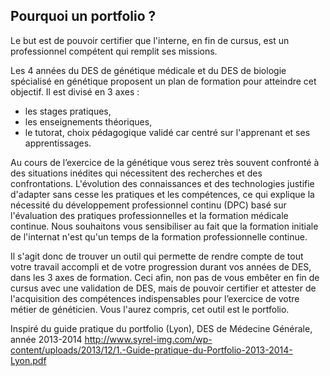 
## Pourquoi un portfolio ?

Le but est de pouvoir certifier que l'interne, en fin de cursus, est un professionnel compétent qui remplit ses missions. 

Les 4 années du DES de génétique médicale et du DES de biologie spécialisé en génétique proposent un plan de formation pour atteindre cet objectif. Il est divisé en 3 axes :
- les stages pratiques,
- les enseignements théoriques,
- le tutorat, choix pédagogique validé car centré sur l'apprenant et ses apprentissages.

Au cours de l’exercice de la génétique vous serez très souvent confronté à des situations inédites qui nécessitent des recherches et des confrontations.
L'évolution des connaissances et des technologies justifie d'adapter sans cesse les pratiques et les compétences, ce qui explique la nécessité du développement professionnel continu (DPC) basé sur l'évaluation des pratiques professionnelles et la formation médicale continue. Nous souhaitons vous sensibiliser au fait que la formation initiale de l'internat n'est qu'un temps de la formation professionnelle continue.

Il s'agit donc de trouver un outil qui permette de rendre compte de tout votre travail accompli et de votre progression durant vos années de DES, dans les 3 axes de formation. Ceci afin, non pas de vous embêter en fin de cursus avec une validation de DES, mais de pouvoir certifier et attester de l'acquisition des compétences indispensables pour l’exercice de votre métier de généticien. Vous l'aurez compris, cet outil est le portfolio.



Inspiré du guide pratique du portfolio (Lyon), DES de Médecine Générale, année 2013-2014
http://www.syrel-img.com/wp-content/uploads/2013/12/1.-Guide-pratique-du-Portfolio-2013-2014-Lyon.pdf
